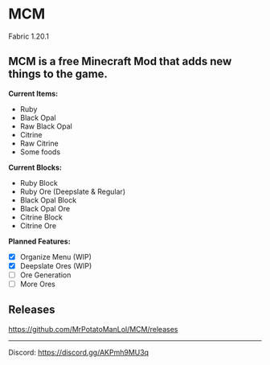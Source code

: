 # MCM
Fabric 1.20.1

MCM is a free Minecraft Mod that adds new things to the game.
----------
**Current Items:**
- Ruby
- Black Opal
- Raw Black Opal
- Citrine
- Raw Citrine
- Some foods

**Current Blocks:**
- Ruby Block
- Ruby Ore (Deepslate & Regular)
- Black Opal Block
- Black Opal Ore
- Citrine Block
- Citrine Ore

**Planned Features:**
- [x] Organize Menu (WIP)
- [x] Deepslate Ores (WIP)
- [ ] Ore Generation
- [ ] More Ores

## Releases
https://github.com/MrPotatoManLol/MCM/releases

----------
Discord: https://discord.gg/AKPmh9MU3q
